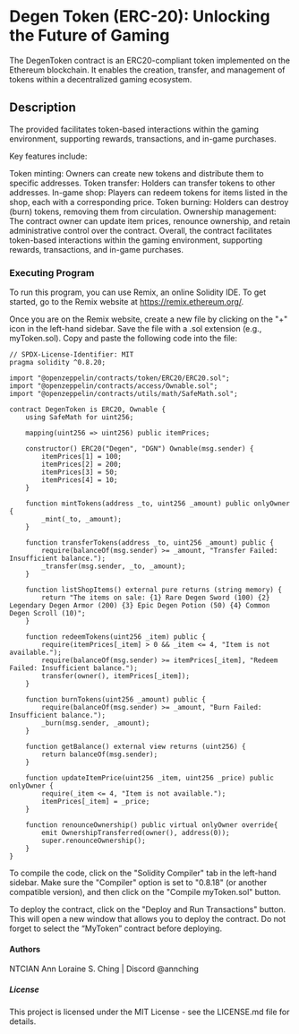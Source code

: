 # Degen Token (ERC-20): Unlocking the Future of Gaming
The DegenToken contract is an ERC20-compliant token implemented on the Ethereum blockchain. It enables the creation, transfer, and management of tokens within a decentralized gaming ecosystem.

## Description
The provided facilitates token-based interactions within the gaming environment, supporting rewards, transactions, and in-game purchases.

Key features include:

Token minting: Owners can create new tokens and distribute them to specific addresses.
Token transfer: Holders can transfer tokens to other addresses.
In-game shop: Players can redeem tokens for items listed in the shop, each with a corresponding price.
Token burning: Holders can destroy (burn) tokens, removing them from circulation.
Ownership management: The contract owner can update item prices, renounce ownership, and retain administrative control over the contract.
Overall, the contract facilitates token-based interactions within the gaming environment, supporting rewards, transactions, and in-game purchases.

### Executing Program
To run this program, you can use Remix, an online Solidity IDE. To get started, go to the Remix website at https://remix.ethereum.org/.

Once you are on the Remix website, create a new file by clicking on the "+" icon in the left-hand sidebar. Save the file with a .sol extension (e.g., myToken.sol). Copy and paste the following code into the file:


```
// SPDX-License-Identifier: MIT
pragma solidity ^0.8.20;

import "@openzeppelin/contracts/token/ERC20/ERC20.sol";
import "@openzeppelin/contracts/access/Ownable.sol";
import "@openzeppelin/contracts/utils/math/SafeMath.sol";

contract DegenToken is ERC20, Ownable {
    using SafeMath for uint256;

    mapping(uint256 => uint256) public itemPrices;

    constructor() ERC20("Degen", "DGN") Ownable(msg.sender) {
        itemPrices[1] = 100;
        itemPrices[2] = 200;
        itemPrices[3] = 50;
        itemPrices[4] = 10;
    }

    function mintTokens(address _to, uint256 _amount) public onlyOwner {
        _mint(_to, _amount);
    }

    function transferTokens(address _to, uint256 _amount) public {
        require(balanceOf(msg.sender) >= _amount, "Transfer Failed: Insufficient balance.");
        _transfer(msg.sender, _to, _amount);
    }

    function listShopItems() external pure returns (string memory) {
        return "The items on sale: {1} Rare Degen Sword (100) {2} Legendary Degen Armor (200) {3} Epic Degen Potion (50) {4} Common Degen Scroll (10)";
    }

    function redeemTokens(uint256 _item) public {
        require(itemPrices[_item] > 0 && _item <= 4, "Item is not available.");
        require(balanceOf(msg.sender) >= itemPrices[_item], "Redeem Failed: Insufficient balance.");
        transfer(owner(), itemPrices[_item]);
    }
    
    function burnTokens(uint256 _amount) public {
        require(balanceOf(msg.sender) >= _amount, "Burn Failed: Insufficient balance.");
        _burn(msg.sender, _amount);
    }

    function getBalance() external view returns (uint256) {
        return balanceOf(msg.sender);
    }

    function updateItemPrice(uint256 _item, uint256 _price) public onlyOwner {
        require(_item <= 4, "Item is not available.");
        itemPrices[_item] = _price;
    }

    function renounceOwnership() public virtual onlyOwner override{
        emit OwnershipTransferred(owner(), address(0));
        super.renounceOwnership();
    }
}
```

To compile the code, click on the "Solidity Compiler" tab in the left-hand sidebar. Make sure the "Compiler" option is set to "0.8.18" (or another compatible version), and then click on the "Compile myToken.sol" button.

To deploy the contract, click on the "Deploy and Run Transactions" button. This will open a new window that allows you to deploy the contract. Do not forget to select the “MyToken” contract before deploying.

#### Authors
NTCIAN Ann Loraine S. Ching | Discord @annching

##### License
This project is licensed under the MIT License - see the LICENSE.md file for details.
